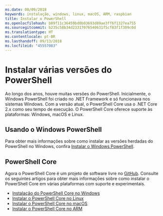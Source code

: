 ```yaml
---
ms.date: 08/09/2018
keywords: instalação, windows, linux, macOS, ARM, raspbian
title: Instalar o PowerShell
ms.openlocfilehash: b89f11c36459bd0b03693d89ae3ff6f1327ea755
ms.sourcegitcommit: b235c58b34d23317076540631f5cf83f1f309c0d
ms.translationtype: HT
ms.contentlocale: pt-BR
ms.lasthandoff: 09/13/2018
ms.locfileid: "45557083"
---
```

# <a name="installing-various-versions-of-powershell"></a>Instalar várias versões do PowerShell

Ao longo dos anos, houve muitas versões do PowerShell. Inicialmente, o Windows PowerShell foi criado no .NET Framework e só funcionava nos sistemas Windows. Com a versão atual, o PowerShell Core usa o .NET Core 2.x como seu tempo de execução. O PowerShell Core oferece suporte às plataformas: Windows, macOS e Linux.

## <a name="windows-powershell"></a>Usando o Windows PowerShell

Para obter mais informações sobre como instalar as versões herdadas do PowerShell no Windows, confira [Instalar o Windows PowerShell](installing-windows-powershell.md).

## <a name="powershell-core"></a>PowerShell Core

Agora o PowerShell Core é um projeto de software livre no [GitHub](https://github.com/powershell/powershell).
Consulte os seguintes artigos para obter mais informações sobre como instalar o PowerShell Core em várias plataformas com suporte e experimentais.

- [Instalação do PowerShell Core no Windows](Installing-PowerShell-Core-on-Windows.md)
- [Instalar o PowerShell Core no Linux](Installing-PowerShell-Core-on-Linux.md)
- [Instalar o PowerShell Core no macOS](Installing-PowerShell-Core-on-macOS.md)
- [Instalar o PowerShell Core no ARM](PowerShell-Core-on-ARM.md)
